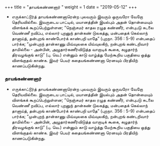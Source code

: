 ﻿+++
title = "தாயங்கண்ணனார்  "
weight = 1
date = "2019-05-12"
+++


- எருக்காட்டூர்த் தாயங்கண்ணனாரென்ற புலவரும் இவரும் ஒருவரோ வேறோ தெரியவில்லை. இவருடைய பாட்டில், மயானத்தின் இயல்பும் அதன் தொன்மையும் விளங்கக் கூறப்பெற்றுள்ளன; “நெஞ்சமர் காதல ரழுத கண்ணீர், என்புபடு சுடலை வெண்ணீ றவிப்ப, எல்லார் புறனுந் தான்கண் டுலகத்து, மன்பதைக் கெல்லாந் தானாய்த், தன்புறங் காண்போர்க் காண்பறி யாதே” (புறநா. 356 : 5-9)  என்பதைப் பார்க்க; “முன்புறந் தான்காணு மிவ்வுலகை யிவ்வுலகிற், றன்புறங் கண்டறிவார் தாமில்லை - அன்பின், அழுதார்கணீர்விடுத்த வாறாடிக் கூகை, கழுதார்ந் திரவழங்குங் காடு” (பு. வெ.)  என்னும் காடு வாழ்த்து மேற்கூறிய பகுதியை ஒத்து விளங்குதல் காண்க. இவர் பெயர் கதையங்கண்ணனா ரெனவும் பிரதியிற் காணப்படுகின்றது. 
  
### தாயங்கண்ணனார்  
- எருக்காட்டூர்த் தாயங்கண்ணனாரென்ற புலவரும் இவரும் ஒருவரோ வேறோ தெரியவில்லை. இவருடைய பாட்டில், மயானத்தின் இயல்பும் அதன் தொன்மையும் விளங்கக் கூறப்பெற்றுள்ளன; “நெஞ்சமர் காதல ரழுத கண்ணீர், என்புபடு சுடலை வெண்ணீ றவிப்ப, எல்லார் புறனுந் தான்கண் டுலகத்து, மன்பதைக் கெல்லாந் தானாய்த், தன்புறங் காண்போர்க் காண்பறி யாதே” (புறநா. 356 : 5-9)  என்பதைப் பார்க்க; “முன்புறந் தான்காணு மிவ்வுலகை யிவ்வுலகிற், றன்புறங் கண்டறிவார் தாமில்லை - அன்பின், அழுதார்கணீர்விடுத்த வாறாடிக் கூகை, கழுதார்ந் திரவழங்குங் காடு” (பு. வெ.)  என்னும் காடு வாழ்த்து மேற்கூறிய பகுதியை ஒத்து விளங்குதல் காண்க. இவர் பெயர் கதையங்கண்ணனா ரெனவும் பிரதியிற் காணப்படுகின்றது. 
